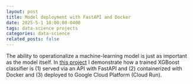 ```yaml
---
layout: post
title: Model deployment with FastAPI and Docker
date: 2025-5-1 18:00:00-0400
tags: data-science projects
categories: data-science
related_posts: false
---
```


The ability to operationalize a machine-learning model is just as important as the
model itself. In <a href="https://rsnemmen.github.io/projects/2_deploy/">this project</a> I demonstrate how a trained XGBoost classifier is (1) served via an API with FastAPI and (2) containerized with Docker and (3) deployed to Google Cloud Platform (Cloud Run).